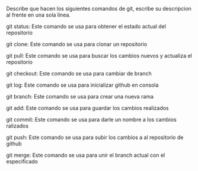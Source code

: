 Describe que hacen los siguientes comandos de git, escribe su descripcion al frente en una sola linea.

git status: Este comando se usa para obtener el estado actual del repositorio

git clone: Este comando se usa para clonar un repositorio

git pull: Este comando se usa para buscar los cambios nuevos y actualiza el repositorio 

git checkout: Este comando se usa para cambiar de branch

git log: Este comando se usa para inicializar github en consola

git branch: Este comando se usa para crear una nueva rama

git add: Este comando se usa para guardar los cambios realizados

git commit: Este comando se usa para darle un nombre a los cambios ralizados

git push: Este comando se usa para subir los cambios a al repositorio de github

git merge: Este comando se usa para unir el branch actual con el especificado
